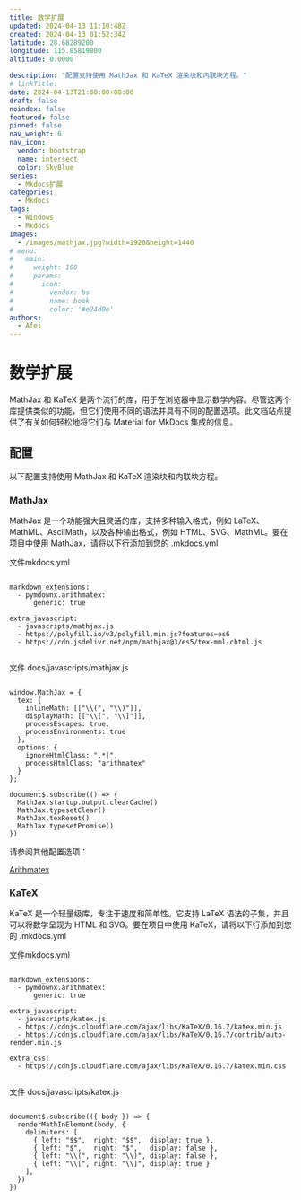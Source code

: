 ```yaml
---
title: 数学扩展
updated: 2024-04-13 11:10:48Z
created: 2024-04-13 01:52:34Z
latitude: 28.68289200
longitude: 115.85819800
altitude: 0.0000

description: "配置支持使用 MathJax 和 KaTeX 渲染块和内联块方程。"
# linkTitle:
date: 2024-04-13T21:00:00+08:00
draft: false
noindex: false
featured: false
pinned: false
nav_weight: 6
nav_icon:
  vendor: bootstrap
  name: intersect
  color: SkyBlue
series:
  - Mkdocs扩展
categories:
  - Mkdocs
tags:
  - Windows
  - Mkdocs
images:
  - /images/mathjax.jpg?width=1920&height=1440
# menu:
#   main:
#     weight: 100
#     params:
#       icon:
#         vendor: bs
#         name: book
#         color: '#e24d0e'
authors:
  - Afei
---
```


# 数学扩展

MathJax 和 KaTeX 是两个流行的库，用于在浏览器中显示数学内容。尽管这两个库提供类似的功能，但它们使用不同的语法并具有不同的配置选项。此文档站点提供了有关如何轻松地将它们与 Material for MkDocs 集成的信息。

## 配置
以下配置支持使用 MathJax 和 KaTeX 渲染块和内联块方程。

### MathJax
MathJax 是一个功能强大且灵活的库，支持多种输入格式，例如 LaTeX、MathML、AsciiMath，以及各种输出格式，例如 HTML、SVG、MathML。要在项目中使用 MathJax，请将以下行添加到您的 .mkdocs.yml

文件mkdocs.yml
```

markdown_extensions:
  - pymdownx.arithmatex:
      generic: true

extra_javascript:
  - javascripts/mathjax.js
  - https://polyfill.io/v3/polyfill.min.js?features=es6
  - https://cdn.jsdelivr.net/npm/mathjax@3/es5/tex-mml-chtml.js
  
 ```
 
文件 docs/javascripts/mathjax.js
```

window.MathJax = {
  tex: {
    inlineMath: [["\\(", "\\)"]],
    displayMath: [["\\[", "\\]"]],
    processEscapes: true,
    processEnvironments: true
  },
  options: {
    ignoreHtmlClass: ".*|",
    processHtmlClass: "arithmatex"
  }
};

document$.subscribe(() => { 
  MathJax.startup.output.clearCache()
  MathJax.typesetClear()
  MathJax.texReset()
  MathJax.typesetPromise()
})

```

请参阅其他配置选项：

[Arithmatex](https://squidfunk.github.io/mkdocs-material/setup/extensions/python-markdown-extensions/#arithmatex)

### KaTeX

KaTeX 是一个轻量级库，专注于速度和简单性。它支持 LaTeX 语法的子集，并且可以将数学呈现为 HTML 和 SVG。要在项目中使用 KaTeX，请将以下行添加到您的 .mkdocs.yml


文件mkdocs.yml
```

markdown_extensions:
  - pymdownx.arithmatex:
      generic: true

extra_javascript:
  - javascripts/katex.js
  - https://cdnjs.cloudflare.com/ajax/libs/KaTeX/0.16.7/katex.min.js
  - https://cdnjs.cloudflare.com/ajax/libs/KaTeX/0.16.7/contrib/auto-render.min.js

extra_css:
  - https://cdnjs.cloudflare.com/ajax/libs/KaTeX/0.16.7/katex.min.css
  
 ```
 
文件 docs/javascripts/katex.js
```

document$.subscribe(({ body }) => { 
  renderMathInElement(body, {
    delimiters: [
      { left: "$$",  right: "$$",  display: true },
      { left: "$",   right: "$",   display: false },
      { left: "\\(", right: "\\)", display: false },
      { left: "\\[", right: "\\]", display: true }
    ],
  })
})

```

